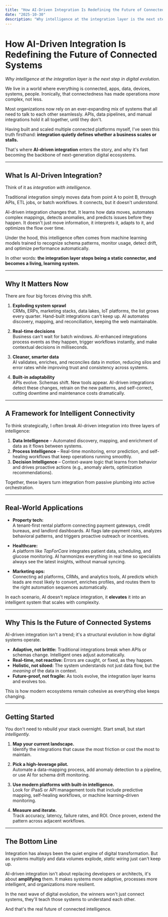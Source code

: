 ```yaml
---
title: "How AI-Driven Integration Is Redefining the Future of Connected Systems"
date: "2025-10-30"
description: "Why intelligence at the integration layer is the next step in digital evolution."
---
```


# How AI-Driven Integration Is Redefining the Future of Connected Systems
*Why intelligence at the integration layer is the next step in digital evolution.*

We live in a world where everything is connected, apps, data, devices, systems, people. Ironically, that connectedness has made operations *more* complex, not less.  

Most organizations now rely on an ever-expanding mix of systems that all need to talk to each other seamlessly. APIs, data pipelines, and manual integrations hold it all together, until they don't.  

Having built and scaled multiple connected platforms myself, I've seen this truth firsthand: **integration quietly defines whether a business scales or stalls.**  

That's where **AI-driven integration** enters the story, and why it's fast becoming the backbone of next-generation digital ecosystems.

---

## What Is AI-Driven Integration?

Think of it as *integration with intelligence*.  

Traditional integration simply moves data from point A to point B, through APIs, ETL jobs, or batch workflows. It connects, but it doesn't *understand*.  

AI-driven integration changes that. It learns how data moves, automates complex mappings, detects anomalies, and predicts issues before they happen. It doesn't just move information, it interprets it, adapts to it, and optimizes the flow over time.  

Under the hood, this intelligence often comes from machine learning models trained to recognize schema patterns, monitor usage, detect drift, and optimize performance automatically.  

In other words: **the integration layer stops being a static connector, and becomes a living, learning system.**

---

## Why It Matters Now

There are four big forces driving this shift.

1. **Exploding system sprawl**  
   CRMs, ERPs, marketing stacks, data lakes, IoT platforms, the list grows every quarter. Hand-built integrations can't keep up. AI automates discovery, mapping, and reconciliation, keeping the web maintainable.  

2. **Real-time decisions**  
   Business can't wait for batch windows. AI-enhanced integrations process events as they happen, trigger workflows instantly, and make contextual decisions in milliseconds.  

3. **Cleaner, smarter data**  
   AI validates, enriches, and reconciles data in motion, reducing silos and error rates while improving trust and consistency across systems.  

4. **Built-in adaptability**  
   APIs evolve. Schemas shift. New tools appear. AI-driven integrations detect these changes, retrain on the new patterns, and self-correct, cutting downtime and maintenance costs dramatically.  

---

## A Framework for Intelligent Connectivity

To think strategically, I often break AI-driven integration into three layers of intelligence:

1. **Data Intelligence** – Automated discovery, mapping, and enrichment of data as it flows between systems.  
2. **Process Intelligence** – Real-time monitoring, error prediction, and self-healing workflows that keep operations running smoothly.  
3. **Decision Intelligence** – Context-aware logic that learns from behavior and drives proactive actions (e.g., anomaly alerts, optimization recommendations).  

Together, these layers turn integration from passive plumbing into active orchestration.

---

## Real-World Applications

- **Property tech:**  
  A tenant-first rental platform connecting payment gateways, credit bureaus, and landlord dashboards. AI flags late-payment risks, analyzes behavioral patterns, and triggers proactive outreach or incentives.  

- **Healthcare:**  
  A platform like *TapForCare* integrates patient data, scheduling, and glucose monitoring. AI harmonizes everything in real time so specialists always see the latest insights, without manual syncing.  

- **Marketing ops:**  
  Connecting ad platforms, CRMs, and analytics tools, AI predicts which leads are most likely to convert, enriches profiles, and routes them to the right automation sequences automatically.  

In each scenario, AI doesn't replace integration, it **elevates** it into an intelligent system that scales with complexity.

---

## Why This Is the Future of Connected Systems

AI-driven integration isn't a trend; it's a structural evolution in how digital systems operate.

- **Adaptive, not brittle:** Traditional integrations break when APIs or schemas change. Intelligent ones adjust automatically.  
- **Real-time, not reactive:** Errors are caught, or fixed, as they happen.  
- **Holistic, not siloed:** The system understands not just data flow, but the *meaning* of the data in context.  
- **Future-proof, not fragile:** As tools evolve, the integration layer learns and evolves too.  

This is how modern ecosystems remain cohesive as everything else keeps changing.

---

## Getting Started

You don't need to rebuild your stack overnight. Start small, but start *intelligently.*

1. **Map your current landscape.**  
   Identify the integrations that cause the most friction or cost the most to maintain.  

2. **Pick a high-leverage pilot.**  
   Automate a data-mapping process, add anomaly detection to a pipeline, or use AI for schema drift monitoring.  

3. **Use modern platforms with built-in intelligence.**  
   Look for iPaaS or API management tools that include predictive mapping, self-healing workflows, or machine learning–driven monitoring.  

4. **Measure and iterate.**  
   Track accuracy, latency, failure rates, and ROI. Once proven, extend the pattern across adjacent workflows.  

---

## The Bottom Line

Integration has always been the quiet engine of digital transformation. But as systems multiply and data volumes explode, *static wiring* just can't keep up.  

AI-driven integration isn't about replacing developers or architects, it's about **amplifying** them. It makes systems more adaptive, processes more intelligent, and organizations more resilient.  

In the next wave of digital evolution, the winners won't just connect systems, they'll teach those systems to understand each other.  

And that's the real future of connected intelligence.
